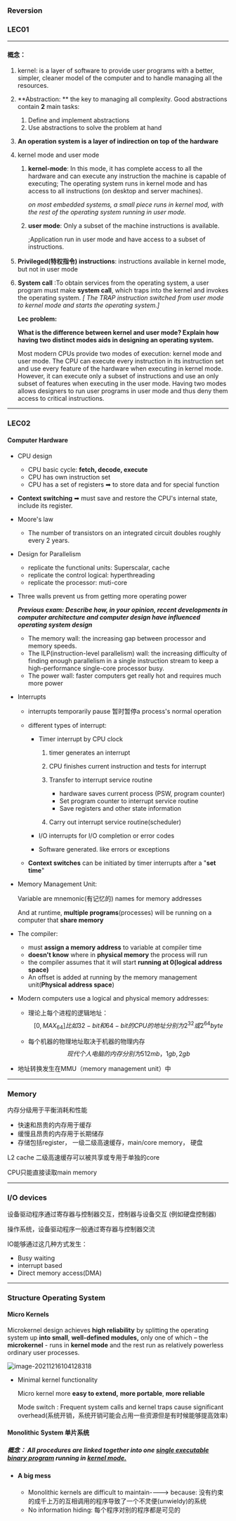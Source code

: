 ### Reversion

### LEC01

------

#### 概念：

1. kernel: is a layer of software to provide user programs with a better, simpler, cleaner model of the computer and to handle managing all the resources.

2. **Abstraction: ** the key to managing all complexity. Good abstractions contain **2** main tasks:

   1. Define and implement abstractions
   2. Use abstractions to solve the problem at hand

3. **An operation system is a layer of indirection on top of the hardware**

4. kernel mode and user mode

   1. **kernel-mode**:  In this mode, it has complete access to all the hardware and can execute any instruction the machine is capable of executing; The operating system runs in kernel mode and has access to all instructions (on desktop and server machines).

      *on most embedded systems, a small piece runs in kernel mod, with the rest of the operating system running in user mode.*

   2. **user mode**:   Only a subset of the machine instructions is available. 

      ;Application run in user mode and have access to a subset of instructions.

5. **Privileged(特权指令) instructions**: instructions available in kernel mode, but not in user mode

6. **System call** :To obtain services from the operating system, a user program must make **system call**, which traps into the kernel and invokes the operating system. *[ The TRAP instruction switched from user mode to kernel mode and starts the operating system.]*

   **Lec problem:**

   **What is the difference between kernel and user mode? Explain how having two distinct modes aids in designing an operating system.**

   Most modern CPUs provide two modes of execution: kernel mode and user mode. The CPU can execute every instruction in its instruction set and use every feature of the hardware when executing in kernel mode. However, it can execute only a subset of instructions and use an only subset of features when executing in the user mode. Having two modes allows designers to run user programs in user mode and thus deny them access to critical instructions.

------

### LEC02

#### Computer Hardware

* CPU design
  * CPU basic cycle: **fetch, decode, execute**
  * CPU has own instruction set
  * CPU has a set of registers ➡ to store data and for special function 
* **Context switching** ➡  must save and restore the CPU's internal state, include its register.

* Moore's law
  * The number of transistors on an integrated circuit doubles roughly every 2 years.
* Design for Parallelism
  * replicate the functional units: Superscalar, cache
  * replicate the control logical: hyperthreading
  * replicate the processor: muti-core

* Three walls prevent us from getting more operating power

  ***Previous exam: Describe how, in your opinion, recent developments in computer  architecture and computer design have influenced operating system design***

  * The memory wall:  the increasing gap between processor and memory speeds.
  * The ILP(instruction-level parallelism) wall: the increasing difficulty of finding enough parallelism in a single instruction stream to keep a high-performance single-core processor busy.
  * The power wall: faster computers get really hot and requires much more power

* Interrupts

  * interrupts temporarily pause 暂时暂停a process's normal operation

  * different types of interrupt: 

    * Timer interrupt by CPU clock

      1. timer generates an interrupt

      2. CPU finishes current instruction and tests for interrupt
      3. Transfer to interrupt service routine
         * hardware saves current process (PSW, program counter)
         * Set program counter to interrupt service routine
         * Save registers and other state information
      4. Carry out interrupt service routine(scheduler)

    * I/O interrupts for I/O completion or error codes

    * Software generated. like errors or exceptions

  * **Context switches** can be initiated by timer interrupts after a "**set time**"

- Memory Management Unit:

  Variable are mnemonic(有记忆的) names for memory addresses

  And at runtime, **multiple programs**(processes) will be running on a computer that **share memory**

* The compiler:
  * must **assign a memory address** to variable at compiler time
  * **doesn't know** where in **physical memory** the process will run
  * the compiler assumes that it will start **running at 0(logical address space)**
  * An offset is added at running by the memory management unit(**Physical address space**)

* Modern computers use a logical and physical memory addresses:

  * 理论上每个进程的逻辑地址： 
    $$
    [0, MAX_{64}] 比如32-bit 和64-bit的CPU的地址分别为 2^{32}或2^{64} byte
    $$

  * 每个机器的物理地址取决于机器的物理内存
    $$
    现代个人电脑的内存分别为 512mb， 1gb, 2gb
    $$

* 地址转换发生在MMU（memory management unit）中

------

### Memory

内存分级用于平衡消耗和性能

* 快速和昂贵的内存用于缓存
* 缓慢且昂贵的内存用于长期储存
* 存储包括register， 一级二级高速缓存，main/core memory， 硬盘

L2 cache 二级高速缓存可以被共享或专用于单独的core

CPU只能直接读取main memory

------

### I/O devices

设备驱动程序通过寄存器与控制器交互，控制器与设备交互  (例如硬盘控制器)

操作系统，设备驱动程序一般通过寄存器与控制器交流

IO能够通过这几种方式发生：

* Busy waiting
* interrupt based
* Direct memory access(DMA)

------

### Structure Operating System

#### Micro Kernels

 Microkernel design achieves **high reliability** by splitting the  operating system up **into small**, **well-defined modules,** only one of which – the **microkernel** - runs in **kernel mode** and the rest run as relatively  powerless ordinary user processes.

![image-20211216104128318](C:\Users\DLZ\AppData\Roaming\Typora\typora-user-images\image-20211216104128318.png)

* Minimal kernel functionality

  Micro kernel more **easy to extend,**  **more portable**,  **more reliable**

  Mode switch : Frequent system calls and kernel traps cause significant overhead(系统开销，系统开销可能会占用一些资源但是有时候能够提高效率)



#### Monolithic System 单片系统

##### 概念： All procedures are linked together into one <u>*single executable binary program*</u> running in <u>*kernel mode.*</u>

* #### A big mess

  * Monolithic kernels are difficult to maintain----> because: 没有约束的成千上万的互相调用的程序导致了一个不灵便(unwieldy)的系统
  * No information hiding: 每个程序对别的程序都是可见的

